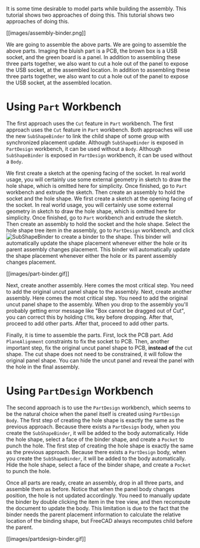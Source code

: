 It is some time desirable to model parts while building the assembly. This tutorial shows two approaches of doing this. This tutorial shows two approaches of doing this.

[[images/assembly-binder.png]]

We are going to assemble the above parts. We are going to assemble the above parts. Imaging the bluish part is a PCB, the brown box is a USB socket, and the green board is a panel. In addition to assembling these three parts together, we also want to cut a hole out of the panel to expose the USB socket, at the assembled location. In addition to assembling these three parts together, we also want to cut a hole out of the panel to expose the USB socket, at the assembled location.

# Using `Part` Workbench

The first approach uses the `Cut` feature in `Part` workbench. The first approach uses the `Cut` feature in `Part` workbench. Both approaches will use the new `SubShapeBinder` to link the child shape of some group with synchronized placement update. Although `SubShapeBinder` is exposed in `PartDesign` workbench, it can be used without a `Body`. Although `SubShapeBinder` is exposed in `PartDesign` workbench, it can be used without a `Body`.

We first create a sketch at the opening facing of the socket. In real world usage, you will certainly use some external geometry in sketch to draw the hole shape, which is omitted here for simplicity. Once finished, go to `Part` workbench and extrude the sketch. Then create an assembly to hold the socket and the hole shape. We first create a sketch at the opening facing of the socket. In real world usage, you will certainly use some external geometry in sketch to draw the hole shape, which is omitted here for simplicity. Once finished, go to `Part` workbench and extrude the sketch. Then create an assembly to hold the socket and the hole shape. Select the hole shape tree item in the assembly, go to `PartDesign` workbench, and click ![SubShapeBinder](../../FreeCAD/raw/LinkStage3/src/Mod/PartDesign/Gui/Resources/icons/PartDesign_SubShapeBinder.svg?sanitize=true) to create a binder to the shape. This binder will automatically update the shape placement whenever either the hole or its parent assembly changes placement. This binder will automatically update the shape placement whenever either the hole or its parent assembly changes placement.

[[images/part-binder.gif]]

Next, create another assembly. Here comes the most critical step. You need to add the original uncut panel shape to the assembly. Next, create another assembly. Here comes the most critical step. You need to add the original uncut panel shape to the assembly. When you drop to the assembly you'll probably getting error message like "Box cannot be dragged out of Cut", you can correct this by holding `CTRL` key before dropping. After that, proceed to add other parts. After that, proceed to add other parts.

Finally, it is time to assemble the parts. First, lock the PCB part. Add `PlaneAlignment` constraints to fix the socket to PCB. Then, another important step, fix the original uncut panel shape to PCB, **instead of** the cut shape. The cut shape does not need to be constrained, it will follow the original panel shape. You can hide the uncut panel and reveal the panel with the hole in the final assembly.

# Using `PartDesign` Workbench

The second approach is to use the `PartDesign` workbench, which seems to be the natural choice when the panel itself is created using `PartDesign Body`. The first step of creating the hole shape is exactly the same as the previous approach. Because there exists a `PartDesign` body, when you create the `SubShapeBinder`, it will be added to the body automatically. Hide the hole shape, select a face of the binder shape, and create a `Pocket` to punch the hole. The first step of creating the hole shape is exactly the same as the previous approach. Because there exists a `PartDesign` body, when you create the `SubShapeBinder`, it will be added to the body automatically. Hide the hole shape, select a face of the binder shape, and create a `Pocket` to punch the hole.

Once all parts are ready, create an assembly, drop in all three parts, and assemble them as before. Notice that when the panel body changes position, the hole is not updated accordingly. You need to manually update the binder by double clicking the item in the tree view, and then recompute the document to update the body. This limitation is due to the fact that the binder needs the parent placement information to calculate the relative location of the binding shape, but FreeCAD always recomputes child before the parent.

[[images/partdesign-binder.gif]]


